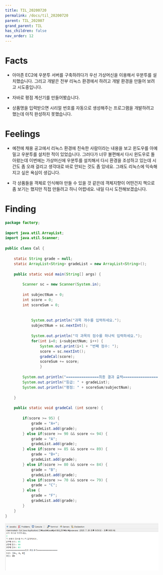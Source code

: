 ```yaml
---
title: TIL_20200720
permalink: /docs/til_20200720
parent: TIL_202007
grand_parent: TIL
has_children: false
nav_order: 12
---
```


# Facts

- 아마존 EC2에 우분투 서버를 구축하려다가 우선 가상머신을 이용해서 우분투를 설치했습니다. 그리고 개발은 전부 리눅스 환경에서 하려고 개발 환경을 만들어 보려고 시도중입니다.

- 자바로 평점 계산기를 만들어봤습니다.

- 상품명을 입력받으면 시리얼 번호를 자동으로 생성해주는 프로그램을 개발하려고 했는데 아직 완성하지 못했습니다.

# Feelings

- 예전에 채용 공고에서 리눅스 환경에 친숙한 사람이라는 내용을 보고 윈도우를 아예 밀고 우분투를 설치한 적이 있었습니다. 그러다가 너무 불편해서 다시 윈도우로 돌아왔는데 이번에는 가상머신에 우분투를 설치해서 다시 환경을 조성하고 있는데 시간도 좀 오래 걸리고 생각대로 바로 안되는 것도 좀 있네요. 그래도 리눅스에 익숙해지고 싶은 욕심이 생깁니다.

- 각 상품들을 객체로 인식해야 만들 수 있을 것 같은데 객체지향이 어떤건지 책으로 좀 보기는 했지만 직접 만들려고 하니 어렵네요. 내일 다시 도전해보겠습니다.

# Finding

```java
package factory;

import java.util.ArrayList;
import java.util.Scanner;

public class Cal {

	static String grade = null;
	static ArrayList<String> gradeList = new ArrayList<String>();

	public static void main(String[] args) {

		Scanner sc = new Scanner(System.in);

		int subjectNum = 0;
		int score = 0;
		int scoreSum = 0;


			System.out.println("과목 개수를 입력하세요.");
			subjectNum = sc.nextInt();

			System.out.println("각 과목의 점수를 하나씩 입력하세요.");
			for(int i=0; i<subjectNum; i++) {
				System.out.print(i+1 + "번째 점수: ");
				score = sc.nextInt();
				gradeCal(score);
				scoreSum += score;
				}

		System.out.println("===============최종 결과 출력================");
		System.out.println("등급: " + gradeList);
		System.out.println("평점: " + scoreSum/subjectNum);

	}

	public static void gradeCal (int score) {

		if(score >= 95) {
			grade = "A+";
			gradeList.add(grade);
		} else if(score >= 90 && score <= 94) {
			grade = "A";
			gradeList.add(grade);
		} else if(score >= 85 && score <= 89) {
			grade = "B+";
			gradeList.add(grade);
		} else if(score >= 80 && score <= 84) {
			grade = "B";
			gradeList.add(grade);
		} else if(score >= 70 && score <= 79) {
			grade = "C";
		} else {
			grade = "F";
			gradeList.add(grade);
		}
	}
}
```

![](/assets/images/grade1.png)
